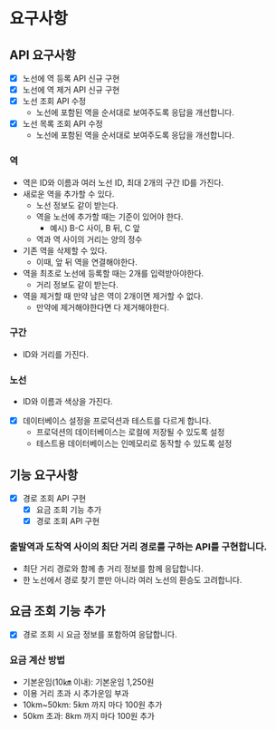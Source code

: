 # 요구사항

## API 요구사항

- [x] 노선에 역 등록 API 신규 구현
- [x] 노선에 역 제거 API 신규 구현
- [x] 노선 조회 API 수정
    - 노선에 포함된 역을 순서대로 보여주도록 응답을 개선합니다.
- [x] 노선 목록 조회 API 수정
    - 노선에 포함된 역을 순서대로 보여주도록 응답을 개선합니다.

### 역

- 역은 ID와 이름과 여러 노선 ID, 최대 2개의 구간 ID를 가진다.
- 새로운 역을 추가할 수 있다.
    - 노선 정보도 같이 받는다.
    - 역을 노선에 추가할 때는 기준이 있어야 한다.
        - 예시) B-C 사이, B 뒤, C 앞
    - 역과 역 사이의 거리는 양의 정수
- 기존 역을 삭제할 수 있다.
    - 이때, 앞 뒤 역을 연결해야한다.
- 역을 최초로 노선에 등록할 때는 2개를 입력받아야한다.
    - 거리 정보도 같이 받는다.
- 역을 제거할 때 만약 남은 역이 2개이면 제거할 수 없다.
    - 만약에 제거해야한다면 다 제거해야한다.

### 구간

- ID와 거리를 가진다.

### 노선

- ID와 이름과 색상을 가진다.

- [x] 데이터베이스 설정을 프로덕션과 테스트를 다르게 합니다.
    - 프로덕션의 데이터베이스는 로컬에 저장될 수 있도록 설정
    - 테스트용 데이터베이스는 인메모리로 동작할 수 있도록 설정

## 기능 요구사항

- [x] 경로 조회 API 구현
    - [x] 요금 조회 기능 추가
    - [x] 경로 조회 API 구현

### 출발역과 도착역 사이의 최단 거리 경로를 구하는 API를 구현합니다.

- 최단 거리 경로와 함께 총 거리 정보를 함께 응답합니다.
- 한 노선에서 경로 찾기 뿐만 아니라 여러 노선의 환승도 고려합니다.

## 요금 조회 기능 추가

- [x] 경로 조회 시 요금 정보를 포함하여 응답합니다.

### 요금 계산 방법

- 기본운임(10㎞ 이내): 기본운임 1,250원
- 이용 거리 초과 시 추가운임 부과
- 10km~50km: 5km 까지 마다 100원 추가
- 50km 초과: 8km 까지 마다 100원 추가
